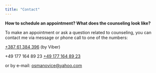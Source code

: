 ```yaml
---
title: "Contact"
---
```


**How to schedule an appointment? What does the counseling look like?**

To make an appointment or ask a question related to counseling, you can contact me via message or phone call to one of the numbers:

[+387 61 384 396](tel:+38761384396) (by Viber)

+49 177 164 89 23 [+49 177 164 89 23](tel:+38761384396)

or by e-mail: osmanovice@yahoo.com
